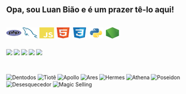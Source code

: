 ## Opa, sou Luan Bião e é um prazer tê-lo aqui!

<div style="display: inline_block"><br>
  <img align="center" alt="PHP" height="30" width="40" src="https://raw.githubusercontent.com/devicons/devicon/master/icons/php/php-original.svg"> 
  <img align="center" alt="MySQL" height="30" width="40" src="https://raw.githubusercontent.com/devicons/devicon/master/icons/mysql/mysql-original.svg"> 
  <img align="center" alt="Javascript" height="30" width="40" src="https://raw.githubusercontent.com/devicons/devicon/master/icons/javascript/javascript-plain.svg">
  <img align="center" alt="HTML5" height="30" width="40" src="https://raw.githubusercontent.com/devicons/devicon/master/icons/html5/html5-original.svg">
  <img align="center" alt="CSS" height="30" width="40" src="https://raw.githubusercontent.com/devicons/devicon/master/icons/css3/css3-original.svg">
  <img align="center" alt="Python" height="30" width="40" src="https://raw.githubusercontent.com/devicons/devicon/master/icons/python/python-original.svg">
  <img align="center" alt="NodeJS" height="30" width="40" src=" https://raw.githubusercontent.com/devicons/devicon/master/icons/nodejs/nodejs-original.svg">
</div>
  
  ##
 
<div> 
  <a href="https://www.youtube.com/channel/UC_-uuuZbY0AAt9CViNzvc-Q" target="_blank"><img src="https://img.shields.io/badge/YouTube-FF0000?style=for-the-badge&logo=youtube&logoColor=white" target="_blank"></a>
  <a href="https://instagram.com/luanbiao" target="_blank"><img src="https://img.shields.io/badge/-Instagram-%23E4405F?style=for-the-badge&logo=instagram&logoColor=white" target="_blank"></a>
  <a href="https://discord.gg/wagxzStdcR" target="_blank"><img src="https://img.shields.io/badge/Discord-7289DA?style=for-the-badge&logo=discord&logoColor=white" target="_blank"></a> 
  <a href = "mailto:luanbiao@hotmail.com"><img src="https://img.shields.io/badge/-Gmail-%23333?style=for-the-badge&logo=gmail&logoColor=white" target="_blank"></a>
  <a href="https://www.linkedin.com/in/luan-biao" target="_blank"><img src="https://img.shields.io/badge/-LinkedIn-%230077B5?style=for-the-badge&logo=linkedin&logoColor=white" target="_blank"></a> 
</div>

##

<div style="display: inline_block"><br>
  <img align="center" alt="Dentodos" height="30" width="40" src="">
  <img align="center" alt="Tiotê" height="30" width="40" src="https://tiote.com.br/tiote_t.png">
  <img align="center" alt="Apollo" height="30" width="40" src="https://zeus.tiote.com.br/imgs/apolo.png"> 
  <img align="center" alt="Ares" height="30" width="40" src="https://zeus.tiote.com.br/imgs/ares.png">
  <img align="center" alt="Hermes" height="30" width="40" src="https://zeus.tiote.com.br/imgs/hermes.png">
  <img align="center" alt="Athena" height="30" width="40" src="https://zeus.tiote.com.br/imgs/athena.png">
  <img align="center" alt="Poseidon" height="30" width="40" src="https://zeus.tiote.com.br/imgs/poseidon.png">
  <img align="center" alt="Desesquecedor" height="30" width="40" src="https://desesquecedor.com.br/img/logo2.webp"> 
  <img align="center" alt="Magic Selling" height="30" width="40" src="">  
</div>

